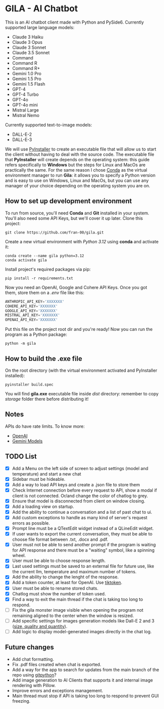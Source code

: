 # GILA - AI Chatbot

This is an AI chatbot client made with Python and PySide6.
Currently supported large language models:

- Claude 3 Haiku
- Claude 3 Opus
- Claude 3 Sonnet
- Claude 3.5 Sonnet
- Command
- Command R
- Command R+
- Gemini 1.0 Pro
- Gemini 1.5 Pro
- Gemini 1.5 Flash
- GPT-4
- GPT-4 Turbo
- GPT-4o
- GPT-4o mini
- Mistral Large
- Mistral Nemo

Currently supported text-to-image models:

- DALL-E-2
- DALL-E-3

We will use [PyInstaller](https://pyinstaller.org/en/stable/operating-mode.html) to create an executable file that will allow us to start the client without having to deal with the source code. The executable file that **PyInstaller** will create depends on the operating system: this guide refers specifically to **Windows** but the steps for Linux and MacOs are practically the same. For the same reason I chose [Conda](https://docs.conda.io/projects/conda/en/latest/user-guide/getting-started.html) as the virtual environment manager to run **Gila**: it allows you to specify a Python version and is easy to use on Windows, Linux and MacOs, but you can use any manager of your choice depending on the operating system you are on.

## How to set up development environment

To run from source, you'll need **Conda** and **Git** installed in your system. You'll also need some API Keys, but we'll cover it up later. Clone this project:

```shell
git clone https://github.com/fran-00/gila.git
```

Create a new virtual environment with *Python 3.12* using **conda** and activate it:

```shell
conda create --name gila python=3.12
conda activate gila
```

Install project's required packages via pip:

```shell
pip install -r requirements.txt
```

Now you need an OpenAI, Google and Cohere API Keys. Once you got them, store them on a *.env* file like this:

```python
ANTHROPIC_API_KEY='XXXXXXX'
COHERE_API_KEY='XXXXXXX'
GOOGLE_API_KEY='XXXXXXX'
MISTRAL_API_KEY='XXXXXXX'
OPENAI_API_KEY='XXXXXXX'

```

Put this file on the project root dir and you're ready! Now you can run the program as a Python package:

```shell
python -m gila
```

## How to build the .exe file

On the root directory (with the virtual environment activated and PyInstaller installed):

```shell
pyinstaller build.spec
```

You will find **gila.exe** executable file inside *dist* directory: remember to copy *storage* folder there before distributing it!

## Notes

APIs do have rate limits. To know more:

- [OpenAI](https://platform.openai.com/docs/guides/rate-limits/rate-limits)
- [Gemini Models](https://ai.google.dev/models/gemini)

## TODO List

- [x] Add a Menu on the left side of screen to adjust settings (model and temperature) and start a new chat
- [x] Sidebar must be hideable.
- [x] Add a way to load API keys and create a .json file to store them
- [x] Check Internet connection before every request to API, show a modal if client is not connected. Or/and change the color of chatlog to grey.
- [x] Ensure that model is disconnected from client on window closing.
- [x] Add a loading view on startup.
- [x] Add the ability to continue a conversation and a list of past chat to ui.
- [x] Add custom exceptions to handle as many kind of server's request errors as possible.
- [x] Prompt line must be a QTextEdit widget instead of a QLineEdit widget.
- [x] If user wants to export the current conversation, they must be able to choose file format between .txt, .docx and .pdf.
- [x] User must not be able to send another prompt if the program is waiting for API response and there must be a "waiting" symbol, like a spinning wheel.
- [x] User must be able to choose response length.
- [x] Last used settings must be saved to an external file for future use, like the current llm, temperature and maximum number of tokens.
- [x] Add the ability to change the lenght of the response.
- [x] Add a token counter, at least for OpenAI. Use [tiktoken](https://github.com/openai/tiktoken).
- [x] User must be able to rename stored chats.
- [x] Chatlog must show the number of token used.
- [x] Find a way to exit the main thread if the chat is taking too long to respond.
- [ ] Fix the gila monster image visible when opening the program not remaining aligned to the center when the window is resized.
- [ ] Add specific settings for images generation models like Dall-E 2 and 3 ([size, quality and quantity](https://platform.openai.com/docs/guides/images/generations)).
- [ ] Add logic to display model-generated images directly in the chat log.

## Future changes

- Add chat formatting.
- Fix .pdf files created when chat is exported.
- Add a way for the app to search for updates from the main branch of the repo using [gitpython](https://gitpython.readthedocs.io/en/stable/)?
- Add image generation to AI Clients that supports it and internal image rendering with Pillow.
- Improve errors and exceptions management.
- Main thread must stop if API is taking too long to respond to prevent GUI freezing.
